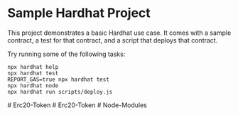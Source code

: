 # Sample Hardhat Project

This project demonstrates a basic Hardhat use case. It comes with a sample contract, a test for that contract, and a script that deploys that contract.

Try running some of the following tasks:

```shell
npx hardhat help
npx hardhat test
REPORT_GAS=true npx hardhat test
npx hardhat node
npx hardhat run scripts/deploy.js
```
#   E r c 2 0 - T o k e n  
 #   E r c 2 0 - T o k e n  
 #   N o d e - M o d u l e s  
 